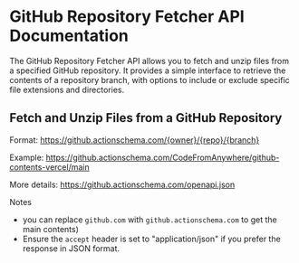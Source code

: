 # GitHub Repository Fetcher API Documentation

The GitHub Repository Fetcher API allows you to fetch and unzip files from a specified GitHub repository. It provides a simple interface to retrieve the contents of a repository branch, with options to include or exclude specific file extensions and directories.

## Fetch and Unzip Files from a GitHub Repository

Format: https://github.actionschema.com/{owner}/{repo}/{branch}

Example: https://github.actionschema.com/CodeFromAnywhere/github-contents-vercel/main

More details: https://github.actionschema.com/openapi.json

Notes

- you can replace `github.com` with `github.actionschema.com` to get the main contents)
- Ensure the `accept` header is set to "application/json" if you prefer the response in JSON format.
